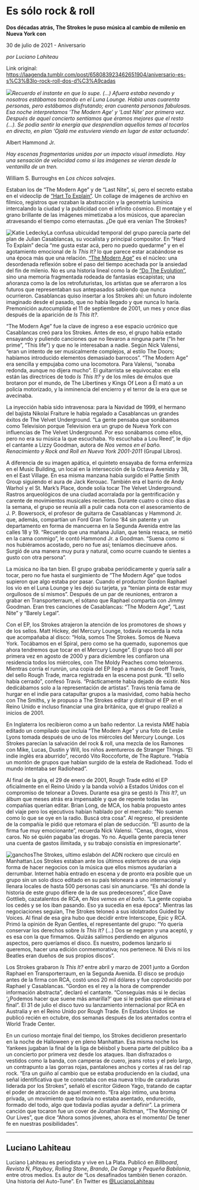 # Es sólo rock & roll

**Dos décadas atrás, The Strokes le puso música al cambio de milenio en Nueva York con**

30 de julio de 2021 - Aniversario

_por Luciano Lahiteau_

Link original: https://laagenda.tumblr.com/post/658083923462651904/aniversario-es-s%C3%B3lo-rock-roll-dos-d%C3%A9cadas

![](https://64.media.tumblr.com/3278d0fe2952e587346b13df9c638e90/eb1b7ce52b9d5848-4d/s500x750/10ba11eb506de4dbd655368e26a35d25b071c0cd.jpg)*Recuerdo el instante en que lo supe. (…) Afuera estaba nevando y nosotros estábamos tocando en el Luna Lounge. Había unas cuarenta personas, pero estábamos disfrutando; eran cuarenta personas fabulosas. Esa noche interpretamos ‘The Modern Age’ y ‘Last Nite’ por primera vez. Después de aquel concierto sentíamos que éramos mejores que el resto (…). Se podía sentir la energía que desprendían aquellos temas al tocarlos en directo, en plan ‘Ojalá me estuviera viendo en lugar de estar actuando’.*  

Albert Hammond Jr.

*Hay escenas fragmentarias unidas por un impacto visual inmediato. Hay una sensación de velocidad como si las imágenes se vieran desde la ventanilla de un tren.*  


William S. Burroughs en *Los chicos salvajes*.


Estaban los de “The Modern Age” y de “Last Nite”, sí, pero el secreto estaba en el videoclip de [“Hart To Explain”](https://www.youtube.com/watch?v=BXkm6h6uq0k). Un collage de imágenes de archivo en fílmico, registros que rozaban la abstracción y la geometría lumínica intercalando la ciudad y la publicidad con el infinito cósmico. El montaje y el grano brillante de las imágenes mimetizaba a los músicos, que aparecían atravesando el tiempo como eternautas. ¿De qué era venían The Strokes? 

![Katie Ledecky](https://64.media.tumblr.com/b654f710f70d33a13c54bebe2453f4d4/eb1b7ce52b9d5848-ff/s400x600/8a88889b18e488e2d613c30dfe2ca2734dc2e7f4.jpg)La confusa ubicuidad temporal del grupo parecía parte del plan de Julian Casablancas, su vocalista y principal compositor. En “Hard To Explain” decía “me gusta estar acá, pero no puedo quedarme” y en el agotamiento emocional de *Is This It?* lo que parece estar acabándose es una época más que una relación. [“The Modern Age”](https://www.youtube.com/watch?v=RzO7IGWGxu8) es el núcleo: una desordenada reflexión sobre el paso del tiempo acechada por la ansiedad del fin de milenio. No es una historia lineal como la de [“Do The Evolution”](https://www.youtube.com/watch?v=aDaOgu2CQtI), sino una memoria fragmentada rodeada de fantasías escapistas; una añoranza como la de los retrofuturistas, los artistas que se aferraron a los futuros que representaban sus antepasados sabiendo que nunca ocurrieron. Casablancas quiso insertar a los Strokes ahí: un futuro indolente imaginado desde el pasado, que no había llegado y que nunca lo haría. Premonición autocumplida el 11 de septiembre de 2001, un mes y once días después de la aparición de *Is This It?*.

“The Modern Age” fue la clave de ingreso a ese espacio ucrónico que Casablancas creó para los Strokes. Antes de eso, el grupo había estado ensayando y puliendo canciones que no llevaron a ninguna parte (“In her prime”, “This life”) y que no le interesaban a nadie. Según Nick Valensi, “eran un intento de ser musicalmente complejos, al estilo The Doors; habíamos introducido elementos demasiado barrocos”. “The Modern Age” era sencilla y empujaba como una locomotora. Para Valensi, “sonaba redonda, aunque no dijera mucho”. El guitarrista se equivocaba: en ella están las directrices de todo *Is This It?* y de los miles de émulos que brotaron por el mundo, de The Libertines y Kings Of Leon a Él mató a un policía motorizado, y la inminencia del encierro y el terror de la era que se avecinaba. 

La inyección había sido intravenosa: para la Navidad de 1999, el hermano del bajista Nikolai Fraiture le había regalado a Casablancas un grandes éxitos de The Velvet Underground. “La gente pensaba que sonábamos como Television porque Television era un grupo de Nueva York con influencias de The Velvet Underground. Por eso sonábamos como ellos, pero no era su música la que escuchaba. Yo escuchaba a Lou Reed”, le dijo el cantante a Lizzy Goodman, autora de *Nos vemos en el baño. Renacimiento y Rock and Roll en Nueva York 2001-2011* (Grupal Libros). 

A diferencia de su imagen apática, el quinteto ensayaba de forma enfermiza en el Music Building, un local en la intersección de la Octava Avenida y 38, en el East Village. En esa misma manzana había surgido el Pattie Smith Group siguiendo el aura de Jack Kerouac. También era el barrio de Andy Warhol y el St. Mark’s Place, donde solía tocar The Velvet Underground. Rastros arqueológicos de una ciudad acorralada por la gentrificación y carente de movimientos musicales recientes. Durante cuatro o cinco días a la semana, el grupo se reunía allí a pulir cada nota con el asesoramiento de J. P. Bowersock, el profesor de guitarra de Casablancas y Hammond Jr. que, además, compartían un Ford Gran Torino ‘84 sin patente y un departamento en forma de mancuerna en la Segunda Avenida entre las calles 18 y 19. “Recuerdo que una mañana Julian, que tenía resaca, se metió en la cama conmigo”, le contó Hammond Jr. a Goodman. “Suena como si nos hubiéramos acostado, pero no fue así; teníamos diecinueve años. Surgió de una manera muy pura y natural, como ocurre cuando te sientes a gusto con otra persona”. 

La música no iba tan bien. El grupo grababa periódicamente y quería salir a tocar, pero no fue hasta el surgimiento de “The Modern Age” que todos supieron que algo estaba por pasar. Cuando el productor Gordon Raphael los vio en el Luna Lounge y les dejó su tarjeta, ya “tenían pinta de estar muy orgullosos de sí mismos”. Después de un par de reuniones, entraron a grabar en Transporterraum, el sótano que Raphael compartía con Jimmy Goodman. Eran tres canciones de Casablancas: “The Modern Age”, “Last Nite” y “Barely Legal”. 

Con el EP, los Strokes atrajeron la atención de los promotores de shows y de los sellos. Matt Hickey, del Mercury Lounge, todavía recuerda la nota que acompañaba al disco: “Hola, somos The Strokes. Somos de Nueva York. Tocábamos en el Spiral, pero como se ha quemado, suponemos que ahora tendremos que tocar en el Mercury Lounge”. El grupo tocó allí por primera vez en agosto de 2000 y para diciembre les confiaron una residencia todos los miércoles, con The Moldy Peaches como teloneros. Mientras corría el runrún, una copia del EP llegó a manos de Geoff Travis, del sello Rough Trade, marca registrada en la escena post punk. “El sello había cerrado”, confesó Travis. “Prácticamente había dejado de existir. Nos dedicábamos solo a la representación de artistas”. Travis tenía fama de hurgar en el indie para catapultar grupos a la masividad, como había hecho con The Smiths, y le propuso a The Strokes editar y distribuir el EP en el Reino Unido e incluso financiar una gira británica, que el grupo realizó a inicios de 2001.

En Inglaterra los recibieron como a un baño redentor. La revista *NME* había editado un compilado que incluía “The Modern Age” y una foto de Leslie Lyons tomada después de uno de los miércoles del Mercury Lounge. Los Strokes parecían la salvación del rock & roll, una mezcla de los Ramones con Mike, Lucas, Dustin y Will, los niños aventureros de Stranger Things. “El indie inglés era aburrido”, recordó Vito Roccoforte, de The Rapture. “Había un montón de grupos que habían surgido de la estela de Radiohead. Todo el mundo intentaba ser Radiohead”. 

Al final de la gira, el 29 de enero de 2001, Rough Trade editó el EP oficialmente en el Reino Unido y la banda volvió a Estados Unidos con el compromiso de telonear a Doves. Durante esa gira se gestó *Is This It?*, un álbum que meses atrás era impensable y que de repente todas las compañías querían editar. Brian Long, de MCA, los había propuesto antes del viaje pero los ejecutivos habían hablado por el mercado: “No suenan como lo que se oye en la radio. Buscá otra cosa”. Al regreso, el presidente de la compañía le pidió que retomara el plan de seducción. “El asunto de la firma fue muy emocionante”, recuerda Nick Valensi. “Cenas, drogas, vinos caros. No sé quién pagaba las drogas. Yo no. Aquella gente parecía tener una cuenta de gastos ilimitada, y su trabajo consistía en impresionarte”. 

![ganchos](https://64.media.tumblr.com/0c398263a2184bf017a9f6c684fd7597/eb1b7ce52b9d5848-bb/s500x750/8daea6805f74ef2b1d09a046b6ef1ccb325c19db.jpg)The Strokes, ultimo eslabón del ADN rockero que circuló en Manhattan.Los Strokes estaban ante los últimos estertores de una vieja forma de hacer negocios con la música que ellos mismos ayudarían a derrumbar. Internet había entrado en escena y de pronto era posible que un grupo sin un solo disco editado en su país teloneara a uno internacional y llenara locales de hasta 500 personas casi sin anunciarse. “Es ahí donde la historia de este grupo difiere de la de sus predecesores”, dice Dave Gottlieb, cazatalentos de RCA, en *Nos vemos en el baño*. “La gente copiaba los cedés y se los iban pasando. Eso ya sucedía en esa época”. Mientras las negociaciones seguían, The Strokes teloneó a sus idolatrados Guided by Voices. Al final de esa gira hubo que decidir entre Interscope, Epic y RCA. Primó la opinión de Ryan Gentles, el representante del grupo: “Yo quería conservar los derechos sobre *Is This It?* (…) Dos se negaron y una aceptó, y es esa con la que firmamos. Quizás salimos perdiendo en algunos aspectos, pero queríamos el disco. Es nuestro, podemos lanzarlo si queremos, hacer una edición conmemorativa; nos pertenece. Ni Elvis ni los Beatles eran dueños de sus propios discos”. 

Los Strokes grabaron *Is This It?* entre abril y marzo de 2001 junto a Gordon Raphael en Transporterraum, en la Segunda Avenida. El disco se produjo antes de la firma con RCA, costó unos 20 mil dólares y fue coproducido por Raphael y Casablancas. “Gordon es el rey a la hora de comprender información abstracta”, declaró el cantante. “Conseguías más si le decías ‘¿Podemos hacer que suene más amarilla?’ que si le pedías que eliminara el final”. El 31 de julio el disco tuvo su lanzamiento internacional por RCA en Australia y en el Reino Unido por Rough Trade. En Estados Unidos se publicó recién en octubre, dos semanas después de los atentados contra el World Trade Center. 

En un curioso montaje final del tiempo, los Strokes decidieron presentarlo en la noche de Halloween y en pleno Manhattan. Esa misma noche los Yankees jugaban la final de la liga de béisbol y buena parte del público iba a un concierto por primera vez desde los ataques. Iban disfrazados o vestidos como la banda, con camperas de cuero, jeans rotos y el pelo largo, un contrapunto a las gorras rojas, pantalones anchos y cortes al ras del rap rock. “Era un guiño al cambio que se estaba produciendo en la ciudad, una señal identificativa que te conectaba con esa nueva tribu de caraduras liderada por los Strokes”, señaló el escritor Gideon Yago, tratando de captar el poder de atracción de aquel momento. “Era algo íntimo, una broma privada, un movimiento que todavía no estaba asentado, endurecido, formado del todo, algo que todavía podías ayudar a definir”. La primera canción que tocaron fue un cover de Jonathan Richman, “The Morning Of Our Lives”, que dice “Ahora somos jóvenes, ahora es el momento/ De tener fe en nuestras posibilidades”. 

  




---

 Luciano Lahiteau
-----------------

Luciano Lahiteau es periodista y vive en La Plata. Publicó en *Billboard*, *Revista Ñ*, *Playboy*, *Rolling Stone*, *Brando*, *De Garage* y *Pequeña Babilonia*, entre otros medios. Es autor de “Los desafinados también tienen corazón. Una historia del Auto-Tune”. En Twitter es [@LucianoLahiteau](https://twitter.com/lucianolahiteau%E2%80%9D%0D%0Atarget=)

